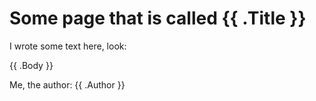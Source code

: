 # Some page that is called {{ .Title }}

I wrote some text here, look:

{{ .Body }}

Me, the author: {{ .Author }}
